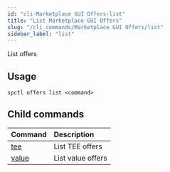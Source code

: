 ```yaml
---
id: "cli-Marketplace GUI Offers-list"
title: "List Marketplace GUI Offers"
slug: "/cli_commands/Marketplace GUI Offers/list"
sidebar_label: "list"
---
```


List offers

## Usage

```
spctl offers list <command>
```

## Child commands

|**Command**|**Description**|
| :- | :- |
|[tee](/testnet/cli/commands/offers/list/tee)|List TEE offers|
|[value](/testnet/cli/commands/offers/list/value)|List value offers|